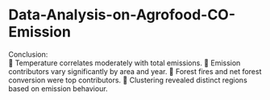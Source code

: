 # Data-Analysis-on-Agrofood-CO-Emission


Conclusion:  
 Temperature correlates moderately with total emissions. 
 Emission contributors vary significantly by area and year. 
 Forest fires and net forest conversion were top contributors. 
 Clustering revealed distinct regions based on emission behaviour.
